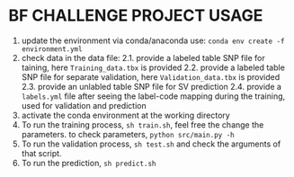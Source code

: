 # BF CHALLENGE PROJECT USAGE

1.  update the environment via conda/anaconda use: `conda env create -f environment.yml`
2.  check data in the data file:
  2.1. provide a labeled table SNP file for taining, here `Training_data.tbx` is provided
  2.2. provide a labeled table SNP file for separate validation, here `Validation_data.tbx` is provided
  2.3. provide an unlabled table SNP file for SV prediction
  2.4. provide a `labels.yml` file after seeing the label-code mapping during the training, used for validation and prediction
3.  activate the conda environment at the working directory
4.  To run the training process, `sh train.sh`, feel free the change the parameters. to check parameters, `python src/main.py -h`
5.  To run the validation process, `sh test.sh` and check the arguments of that script.
6.  To run the prediction, `sh predict.sh`
